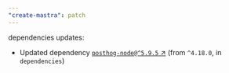 ```yaml
---
"create-mastra": patch
---
```

dependencies updates:
  - Updated dependency [`posthog-node@^5.9.5` ↗︎](https://www.npmjs.com/package/posthog-node/v/5.9.5) (from `^4.18.0`, in `dependencies`)
